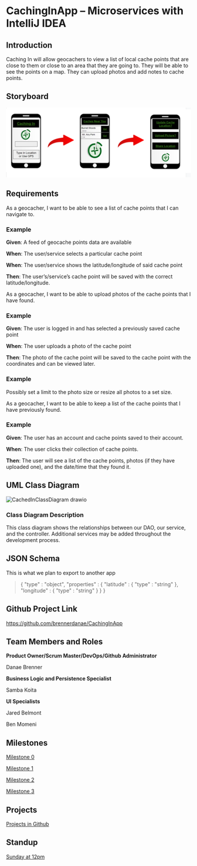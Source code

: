 # CachingInApp – Microservices with IntelliJ IDEA 

## Introduction 

Caching In will allow geocachers to view a list of local cache points that are close to them or close to an area that they are going to. They will be able to see the points on a map. They can upload photos and add notes to cache points. 

## Storyboard 
![Storyboard](src/main/resources/storyboard.PNG "Storyboard")
## Requirements 

As a geocacher, I want to be able to see a list of cache points that I can navigate to. 

### Example 

  

**Given**: A feed of geocache points data are available 

  

**When**: The user/service selects a particular cache point 

  

**When**: The user/service shows the latitude/longitude of said cache point 

  

**Then**: The user’s/service’s cache point will be saved with the correct latitude/longitude. 

  

As a geocacher, I want to be able to upload photos of the cache points that I have found. 

### Example 

**Given**: The user is logged in and has selected a previously saved cache point  

**When**: The user uploads a photo of the cache point 

**Then**: The photo of the cache point will be saved to the cache point with the coordinates and can be viewed later. 

### Example 

Possibly set a limit to the photo size or resize all photos to a set size. 

As a geocacher, I want to be able to keep a list of the cache points that I have previously found. 

  

### Example 

  

**Given**: The user has an account and cache points saved to their account. 

  

**When**: The user clicks their collection of cache points. 

  

**Then**: The user will see a list of the cache points, photos (if they have uploaded one), and the date/time that they found it.			 

## UML Class Diagram 

![CachedInClassDiagram drawio](https://user-images.githubusercontent.com/89750463/192156031-d587791d-11f5-488f-bd72-293173a1ae74.png)

### Class Diagram Description 

This class diagram shows the relationships between our DAO, our service, and the controller. Additional services may be added throughout the development process.

## JSON Schema 

This is what we plan to export to another app 

>{ 
>  "type" : "object", 
>  "properties" : { 
>    "latitude" : { 
>      "type" : "string" 
>    }, 
>    "longitude" : { 
>      "type" : "string" 
>    } 
>  } 
>} 

  

## Github Project Link 

https://github.com/brennerdanae/CachingInApp 

  

## Team Members and Roles 

**Product Owner/Scrum Master/DevOps/Github Administrator**  

Danae Brenner 

**Business Logic and Persistence Specialist**  

Samba Koita 

**UI Specialists** 

Jared Belmont 

Ben Momeni 

  

## Milestones 

[Milestone 0](https://github.com/brennerdanae/CachingInApp/milestone/1) 

[Milestone 1](https://github.com/brennerdanae/CachingInApp/milestone/2) 

[Milestone 2](https://github.com/brennerdanae/CachingInApp/milestone/3) 

[Milestone 3](https://github.com/brennerdanae/CachingInApp/milestone/4) 

  

## Projects 

[Projects in Github](https://github.com/users/brennerdanae/projects/1) 

  

## Standup 

[Sunday at 12pm](https://teams.microsoft.com/l/meetup-join/19%3ameeting_YTZkODZmNTItNGRhMS00ZWZkLWJmMWEtOWMyMzBlMjgzZmI1%40thread.v2/0?context=%7b%22Tid%22%3a%22f5222e6c-5fc6-48eb-8f03-73db18203b63%22%2c%22Oid%22%3a%224cdc4a8a-a374-4ac6-9848-6269cd8e320f%22%7d) 

 
